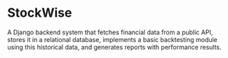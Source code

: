 # StockWise
A Django backend system that fetches financial data from a public API, stores it in a relational database, implements a basic backtesting module using this historical data, and generates reports with performance results.
